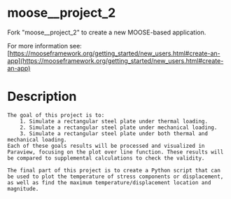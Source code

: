 moose__project_2
=====

Fork "moose__project_2" to create a new MOOSE-based application.

For more information see: [https://mooseframework.org/getting_started/new_users.html#create-an-app](https://mooseframework.org/getting_started/new_users.html#create-an-app)

# Description
    The goal of this project is to:
        1. Simulate a rectangular steel plate under thermal loading.
        2. Simulate a rectangular steel plate under mechanical loading.
        3. Simulate a rectangular steel plate under both thermal and mechanical loading.
    Each of these goals results will be processed and visualized in Paraview, focusing on the plot over line function. These results will be compared to supplemental calculations to check the validity.

    The final part of this project is to create a Python script that can be used to plot the temperature of stress components or displacement, as well as find the maximum temperature/displacement location and magnitude. 
